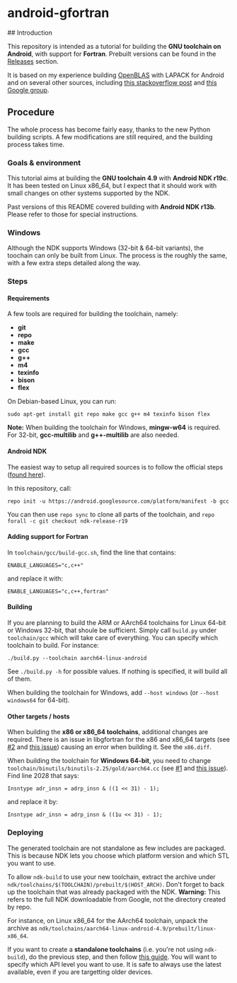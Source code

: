 # android-gfortran

## Introduction

This repository is intended as a tutorial for building the **GNU toolchain on
Android**, with support for **Fortran**. Prebuilt versions can be found
in the [Releases](https://github.com/buffer51/android-gfortran/releases) section.

It is based on my experience building
[OpenBLAS](https://github.com/xianyi/OpenBLAS) with LAPACK for Android
and on several other sources, including
[this stackoverflow post](http://stackoverflow.com/questions/13072751/compiling-android-ndk-with-objective-c-enabled-gcc-errors)
and [this Google group](https://groups.google.com/forum/#!msg/android-ndk/QR1qiN0jIpE/g0MHkhTd4YMJ).

## Procedure

The whole process has become fairly easy, thanks to the new Python building
scripts. A few modifications are still required, and the building process takes time.

### Goals & environment

This tutorial aims at building the **GNU toolchain 4.9** with **Android NDK r19c**.
It has been tested on Linux x86_64, but I expect that it should work with
small changes on other systems supported by the NDK.

Past versions of this README covered building with **Android NDK r13b**.
Please refer to those for special instructions.

### Windows

Although the NDK supports Windows (32-bit & 64-bit variants), the
toochain can only be built from Linux. The process is the roughly the
same, with a few extra steps detailed along the way.

### Steps

#### Requirements
A few tools are required for building the toolchain, namely:
- **git**
- **repo**
- **make**
- **gcc**
- **g++**
- **m4**
- **texinfo**
- **bison**
- **flex**

On Debian-based Linux, you can run:
```
sudo apt-get install git repo make gcc g++ m4 texinfo bison flex
```

**Note:** When building the toolchain for Windows, **mingw-w64** is required.
For 32-bit, **gcc-multilib** and **g++-multilib** are also needed.

#### Android NDK

The easiest way to setup all required sources is to follow the official steps
([found here](https://android.googlesource.com/toolchain/gcc/+/master/README.md)).

In this repository, call:
```
repo init -u https://android.googlesource.com/platform/manifest -b gcc
```

You can then use `repo sync` to clone all parts of the toolchain,
and `repo forall -c git checkout ndk-release-r19`

#### Adding support for Fortran

In `toolchain/gcc/build-gcc.sh`, find the line that contains:
```
ENABLE_LANGUAGES="c,c++"
```
and replace it with:
```
ENABLE_LANGUAGES="c,c++,fortran"
```

#### Building

If you are planning to build the ARM or AArch64 toolchains for Linux 64-bit
or Windows 32-bit, that shoule be sufficient.
Simply call `build.py` under `toolchain/gcc` which will take care of everything.
You can specify which toolchain to build. For instance:
```
./build.py --toolchain aarch64-linux-android
```
See `./build.py -h` for possible values.
If nothing is specified, it will build all of them.

When building the toolchain for Windows, add `--host windows`
(or `--host windows64` for 64-bit).

#### Other targets / hosts

When building the **x86 or x86_64 toolchains**, additional changes are
required. There is an issue in libgfortran for the x86 and x86_64 targets
(see [#2](https://github.com/buffer51/android-gfortran/issues/2)
and [this issue](https://gcc.gnu.org/bugzilla/show_bug.cgi?id=71363))
causing an error when building it. See the `x86.diff`.

When building the toolchain for **Windows 64-bit**,
you need to change `toolchain/binutils/binutils-2.25/gold/aarch64.cc`
(see [#1](https://github.com/buffer51/android-gfortran/issues/1)
and [this issue](https://sourceware.org/ml/binutils-cvs/2015-07/msg00148.html)).
Find line 2028 that says:
```
Insntype adr_insn = adrp_insn & ((1 << 31) - 1);
```
and replace it by:
```
Insntype adr_insn = adrp_insn & ((1u << 31) - 1);
```

### Deploying

The generated toolchain are not standalone as few includes are packaged.
This is because NDK lets you choose which platform version and which STL
you want to use.

To allow `ndk-build` to use your new toolchain, extract the archive
under `ndk/toolchains/$(TOOLCHAIN)/prebuilt/$(HOST_ARCH)`.
Don't forget to back up the toolchain that was already packaged with the NDK.
**Warning:** This refers to the full NDK downloadable from Google,
not the directory created by repo.

For instance, on Linux x86_64 for the AArch64 toolchain, unpack the archive as
`ndk/toolchains/aarch64-linux-android-4.9/prebuilt/linux-x86_64`.

If you want to create a **standalone toolchains** (i.e. you're not
using `ndk-build`), do the previous step, and then follow
[this guide](https://developer.android.com/ndk/guides/standalone_toolchain.html).
You will want to specify which API level you want to use. It is safe to always
use the latest available, even if you are targetting older devices.
